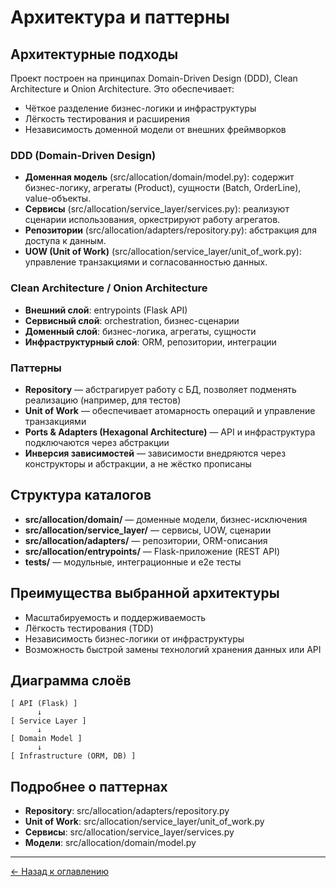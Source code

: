 # Архитектура и паттерны

## Архитектурные подходы

Проект построен на принципах Domain-Driven Design (DDD), Clean Architecture и Onion Architecture. Это обеспечивает:
- Чёткое разделение бизнес-логики и инфраструктуры
- Лёгкость тестирования и расширения
- Независимость доменной модели от внешних фреймворков

### DDD (Domain-Driven Design)
- **Доменная модель** (src/allocation/domain/model.py): содержит бизнес-логику, агрегаты (Product), сущности (Batch, OrderLine), value-объекты.
- **Сервисы** (src/allocation/service_layer/services.py): реализуют сценарии использования, оркестрируют работу агрегатов.
- **Репозитории** (src/allocation/adapters/repository.py): абстракция для доступа к данным.
- **UOW (Unit of Work)** (src/allocation/service_layer/unit_of_work.py): управление транзакциями и согласованностью данных.

### Clean Architecture / Onion Architecture
- **Внешний слой**: entrypoints (Flask API)
- **Сервисный слой**: orchestration, бизнес-сценарии
- **Доменный слой**: бизнес-логика, агрегаты, сущности
- **Инфраструктурный слой**: ORM, репозитории, интеграции

### Паттерны
- **Repository** — абстрагирует работу с БД, позволяет подменять реализацию (например, для тестов)
- **Unit of Work** — обеспечивает атомарность операций и управление транзакциями
- **Ports & Adapters (Hexagonal Architecture)** — API и инфраструктура подключаются через абстракции
- **Инверсия зависимостей** — зависимости внедряются через конструкторы и абстракции, а не жёстко прописаны

## Структура каталогов
- **src/allocation/domain/** — доменные модели, бизнес-исключения
- **src/allocation/service_layer/** — сервисы, UOW, сценарии
- **src/allocation/adapters/** — репозитории, ORM-описания
- **src/allocation/entrypoints/** — Flask-приложение (REST API)
- **tests/** — модульные, интеграционные и e2e тесты

## Преимущества выбранной архитектуры
- Масштабируемость и поддерживаемость
- Лёгкость тестирования (TDD)
- Независимость бизнес-логики от инфраструктуры
- Возможность быстрой замены технологий хранения данных или API

## Диаграмма слоёв

```
[ API (Flask) ]
      ↓
[ Service Layer ]
      ↓
[ Domain Model ]
      ↓
[ Infrastructure (ORM, DB) ]
```

## Подробнее о паттернах
- **Repository**: src/allocation/adapters/repository.py
- **Unit of Work**: src/allocation/service_layer/unit_of_work.py
- **Сервисы**: src/allocation/service_layer/services.py
- **Модели**: src/allocation/domain/model.py

---

[← Назад к оглавлению](../index.md)

